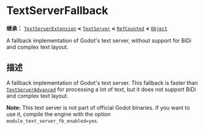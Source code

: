 <!-- ⚠ 请勿编辑本文件 ⚠ -->
<!-- 本文档使用脚本从 WeDot 引擎源码仓库生成。 -->
<!-- 生成脚本：https://github.com/WeDot-Engine/WeDot/tree/master/doc/tools/make_md.py； -->
<!-- 原文件：https://github.com/WeDot-Engine/WeDot/tree/master/modules/text_server_fb/doc_classes/TextServerFallback.xml。 -->

<div id="_class_textserverfallback"></div>

# TextServerFallback

**继承：** [`TextServerExtension`](class_textserverextension.md) **<** [`TextServer`](class_textserver.md) **<** [`RefCounted`](class_refcounted.md) **<** [`Object`](class_object.md)

A fallback implementation of Godot's text server, without support for BiDi and complex text layout.

## 描述

A fallback implementation of Godot's text server. This fallback is faster than [`TextServerAdvanced`](class_textserveradvanced.md) for processing a lot of text, but it does not support BiDi and complex text layout.

 **Note:** This text server is not part of official Godot binaries. If you want to use it, compile the engine with the option `module_text_server_fb_enabled=yes`.

[^virtual]: 本方法通常需要用户覆盖才能生效。
[^const]: 本方法无副作用，不会修改该实例的任何成员变量。
[^vararg]: 本方法除了能接受在此处描述的参数外，还能够继续接受任意数量的参数。
[^constructor]: 本方法用于构造某个类型。
[^static]: 调用本方法无需实例，可直接使用类名进行调用。
[^operator]: 本方法描述的是使用本类型作为左操作数的有效运算符。
[^bitfield]: 这个值是由下列位标志构成位掩码的整数。
[^void]: 无返回值。
